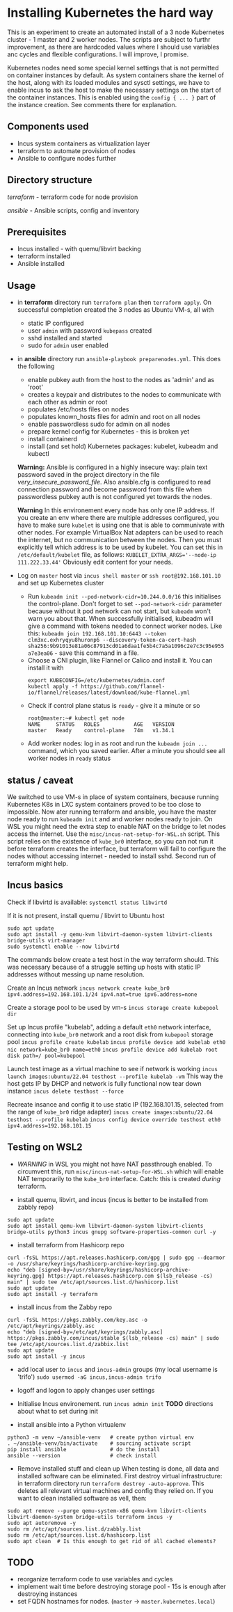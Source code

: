# Installing Kubernetes the hard way
This is an experiment to create an automated install of a 3 node Kubernetes cluster - 1 master and 2 worker nodes.
The scripts are subject to furthr improvement, as there are hardcoded values where I should use variables anc cycles and flexible configurations. I will improve, I promise.

Kubernetes nodes need some special kernel settings that is not permitted on container instances by default. As system containers share the kernel of the host, along with its loaded modules and sysctl settings, we have to enable incus to ask the host to make the necessary settings on the start of the container instances. This is enabled using the `config { ... }` part of the instance creation. See comments there for explanation.

## Components used

* Incus system containers as virtualization layer
* terraform to automate provision of nodes
* Ansible to configure nodes further

## Directory structure

*terraform* - terraform code for node provision

*ansible* - Ansible scripts, config and inventory

## Prerequisites

* Incus installed - with quemu/libvirt backing
* terraform installed
* Ansible installed

## Usage

* in **terraform** directory run `terraform plan` then `terraform apply`. On successful completion created the 3 nodes as Ubuntu VM-s, all with
  *  static IP configured
  *  user `admin` with password `kubepass` created
  *  sshd installed and started
  *  sudo for `admin` user enabled
 
* in **ansible** directory run `ansible-playbook preparenodes.yml`. This does the following
   * enable pubkey auth from the host to the nodes as 'admin' and as 'root'
   * creates a keypair and distributes to the nodes to communicate with each other as admin or root
   * populates /etc/hosts files on nodes
   * populates known_hosts files for admin and root on all nodes
   * enable passwordless sudo for admin on all nodes
   * prepare kernel config for Kubernetes - this is broken yet
   * install containerd
   * install (and set hold) Kubernetes packages: kubelet, kubeadm and kubectl

   **Warning:** Ansible is configured in a highly insecure way: plain text password saved in the project directory in the file *very_insecure_password_file*. Also ansible.cfg is configured to read connection password and become password from this file when passwordless pubkey auth is not configured yet towards the nodes.

   **Warning** In this environement every node has only one IP address. If you create an env where there are multiple addresses configured, you have to make sure `kubelet` is using one that is able to communivate with other nodes. For example VirtualBox Nat adapters can be used to reach the internet, but no communication between the nodes. Then you must explicitly tell which address is to be used by kubelet. You can set this in `/etc/default/kubelet` file, as follows:
   `KUBELET_EXTRA_ARGS='--node-ip 111.222.33.44'`
   Obviously edit content for your needs.

* Log on `master` host  via `incus shell master` or `ssh root@192.168.101.10` and set up Kubernetes cluster
  * Run `kubeadm init --pod-network-cidr=10.244.0.0/16` this initialises the control-plane. Don't forget to set `--pod-network-cidr` parameter because without it pod network can not start, but `kubeadm` won't warn you about that. When successfully initialised, kubeadm will give a command with tokens needed to connect worker nodes. Like this: `kubeadm join 192.168.101.10:6443 --token clm3xc.exhryqyu8huronp6 --discovery-token-ca-cert-hash sha256:9b91013e81a06c87913cd01a6daa1fe5b4c7a5a1096c2e7c3c95e955a7e3ea06` - save this command in a file.
  * Choose a CNI plugin, like Flannel or Calico and install it. You can install it with
    ```
    export KUBECONFIG=/etc/kubernetes/admin.conf
    kubectl apply -f https://github.com/flannel-io/flannel/releases/latest/download/kube-flannel.yml
    ```
  * Check if control plane status is `ready` - give it a minute or so
    ```
    root@master:~# kubectl get node
    NAME     STATUS   ROLES           AGE   VERSION
    master   Ready    control-plane   74m   v1.34.1
    ```
  * Add worker nodes: log in as root and run the `kubeadm join ...` command, which you saved earlier. After a minute you should see all worker nodes in `ready` status

## status /  caveat

We switched to use  VM-s in place of system containers, because running Kubernetes K8s in LXC system containers proved to be too close to impossible. Now ater running terraform and ansible, you have the master node ready to run `kubeadm init` and and worker nodes ready to join. On WSL you might need the extra step to enable NAT on the bridge to let nodes access the internet. Use the `misc/incus-nat-setup-for-WSL.sh` script. This script relies on the existence of `kube_br0` interface, so you can not run it before terraform creates the interface, but terraform will fail to configure the nodes without accessing internet - needed to install sshd. Second run of terraform might help.

## Incus basics

Check if libvirtd is available:
`systemctl status libvirtd`

If it is not present, install quemu / libvirt to Ubuntu host
```
sudo apt update
sudo apt install -y qemu-kvm libvirt-daemon-system libvirt-clients bridge-utils virt-manager
sudo systemctl enable --now libvirtd
```

The commands below create a test host in the way terraform should. This was necessary because of a struggle setting up hosts with static IP addresses without messing up name resolution.

Create an Incus network
`incus network create kube_br0 ipv4.address=192.168.101.1/24 ipv4.nat=true ipv6.address=none`

Create a storage pool to be used by vm-s
`incus storage create kubepool dir`

Set up Incus profile "kubelab", adding a default `eth0` network interface, connecting into `kube_br0` network and a root disk from `kubepool` storage pool
`incus profile create kubelab`
`incus profile device add kubelab eth0 nic network=kube_br0 name=eth0`
`incus profile device add kubelab root disk path=/ pool=kubepool`

Launch test image as a virtual machine to see if network is working
`incus launch images:ubuntu/22.04 testhost --profile kubelab -vm`
This way the host gets IP by DHCP and network is fully functional
now tear down instance
`incus delete testhost --force`

Recreate insance and config it to use static IP (192.168.101.15, selected from the range of `kube_br0` ridge adapter)
`incus create images:ubuntu/22.04 testhost --profile kubelab`
`incus config device override testhost eth0 ipv4.address=192.168.101.15`

## Testing on WSL2

* *WARNING* in WSL you might not have NAT passthrough enabled. To circumvent this, run `misc/incus-nat-setup-for-WSL.sh` which will enable NAT temporarily to the `kube_br0` interface. Catch: this is created *during* terraform.

* install quemu, libvirt, and incus (incus is better to be installed from zabbly repo)
```
sudo apt update
sudo apt install qemu-kvm libvirt-daemon-system libvirt-clients bridge-utils python3 incus gnupg software-properties-common curl -y
```


* install terraform from Hashicorp repo
```
curl -fsSL https://apt.releases.hashicorp.com/gpg | sudo gpg --dearmor -o /usr/share/keyrings/hashicorp-archive-keyring.gpg
echo "deb [signed-by=/usr/share/keyrings/hashicorp-archive-keyring.gpg] https://apt.releases.hashicorp.com $(lsb_release -cs) main" | sudo tee /etc/apt/sources.list.d/hashicorp.list
sudo apt update
sudo apt install -y terraform
```

* install incus from the Zabby repo
```
curl -fsSL https://pkgs.zabbly.com/key.asc -o /etc/apt/keyrings/zabbly.asc
echo "deb [signed-by=/etc/apt/keyrings/zabbly.asc] https://pkgs.zabbly.com/incus/stable $(lsb_release -cs) main" | sudo tee /etc/apt/sources.list.d/zabbix.list
sudo apt update
sudo apt install -y incus
```
* add local user to `incus` and `incus-admin` groups (my local username is 'trifo')
`sudo usermod -aG incus,incus-admin trifo`

* logoff and logon to apply changes user settings

* Initialise Incus environement.
run `incus admin init` 
**TODO** directions about what to set during init

* install ansible into a Python virtualenv 
```
python3 -m venv ~/ansible-venv   # create python virtual env
. ~/ansible-venv/bin/activate    # sourcing activate script
pip install ansible              # do the install
ansible --version                # check install
```

* Remove installed stuff and clean up
When testing is done, all data and installed software can be eliminated. First destroy virtual infrastructure:
in terraform directory run `terraform destroy -auto-approve`. This deletes all relevant virtual machines and config they relied on.
If you want to clean installed software as vell, then:
```
sudo apt remove --purge qemu-system-x86 qemu-kvm libvirt-clients libvirt-daemon-system bridge-utils terraform incus -y
sudo apt autoremove -y
sudo rm /etc/apt/sources.list.d/zabbly.list
sudo rm /etc/apt/sources.list.d/hashicorp.list
sudo apt clean  # Is this enough to get rid of all cached elements?
```

## TODO

* reorganize terraform code to use variables and cycles
* implement wait time before destroying storage pool - 15s is enough after destroying instances
* set FQDN hostnames for nodes. (`master` -> `master.kubernetes.local`)
